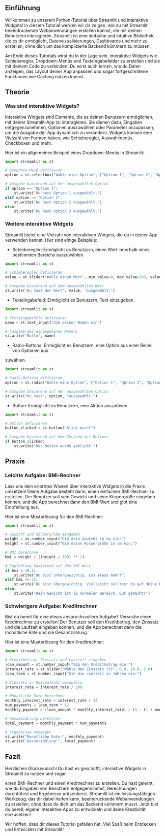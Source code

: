 ## Einführung
Willkommen zu unserem Python-Tutorial über Streamlit und interaktive Widgets! In diesem Tutorial werden wir dir zeigen, wie du mit Streamlit beeindruckende Webanwendungen erstellen kannst, die mit deinen Benutzern interagieren. Streamlit ist eine einfache und intuitive Bibliothek, die es dir ermöglicht, Datenvisualisierungen, Dashboards und mehr zu erstellen, ohne dich um das komplizierte Backend kümmern zu müssen. 

Am Ende dieses Tutorials wirst du in der Lage sein, interaktive Widgets wie Schieberegler, Dropdown-Menüs und Texteingabefelder zu erstellen und sie mit deinem Code zu verbinden. Du wirst auch lernen, wie du Daten anzeigen, das Layout deiner App anpassen und sogar fortgeschrittene Funktionen wie Caching nutzen kannst.

## Theorie

### Was sind interaktive Widgets?
Interaktive Widgets sind Elemente, die es deinen Benutzern ermöglichen, mit deiner Streamlit-App zu interagieren. Sie dienen dazu, Eingaben entgegenzunehmen, Optionen auszuwählen oder Parameter anzupassen, um die Ausgabe der App dynamisch zu verändern. Widgets können eine Vielzahl von Formen haben, wie Schieberegler, Auswahlmenüs, Checkboxen und mehr.

Hier ist ein allgemeines Beispiel eines Dropdown-Menüs in Streamlit:
```python
import streamlit as st

# Dropdown-Menü definieren
option = st.selectbox("Wähle eine Option", ["Option 1", "Option 2", "Option 3"])

# Ausgabe basierend auf der ausgewählten Option
if option == "Option 1":
    st.write("Du hast Option 1 ausgewählt.")
elif option == "Option 2":
    st.write("Du hast Option 2 ausgewählt.")
else:
    st.write("Du hast Option 3 ausgewählt.")
```

### Weitere interaktive Widgets
Streamlit bietet eine Vielzahl von interaktiven Widgets, die du in deiner App verwenden kannst. Hier sind einige Beispiele:

- Schieberegler: Ermöglicht es Benutzern, einen Wert innerhalb eines bestimmten Bereichs auszuwählen.
```python
import streamlit as st

# Schieberegler definieren
value = st.slider("Wähle einen Wert", min_value=0, max_value=100, value=50)

# Ausgabe basierend auf dem ausgewählten Wert
st.write("Du hast den Wert", value, "ausgewählt.")
```

- Texteingabefeld: Ermöglicht es Benutzern, Text einzugeben.
```python
import streamlit as st

# Texteingabefeld definieren
name = st.text_input("Gib deinen Namen ein")

# Ausgabe des eingegebenen Namens
st.write("Hallo", name)
```

- Radio-Buttons: Ermöglicht es Benutzern, eine Option aus einer Reihe von Optionen aus

zuwählen.
```python
import streamlit as st

# Radio-Buttons definieren
option = st.radio("Wähle eine Option", ["Option 1", "Option 2", "Option 3"])

# Ausgabe basierend auf der ausgewählten Option
st.write("Du hast", option, "ausgewählt.")
```

- Button: Ermöglicht es Benutzern, eine Aktion auszulösen.
```python
import streamlit as st

# Button definieren
button_clicked = st.button("Klick mich!")

# Ausgabe basierend auf dem Zustand des Buttons
if button_clicked:
    st.write("Der Button wurde geklickt!")
```

## Praxis

### Leichte Aufgabe: BMI-Rechner
Lass uns dein erlerntes Wissen über interaktive Widgets in die Praxis umsetzen! Deine Aufgabe besteht darin, einen einfachen BMI-Rechner zu erstellen. Der Benutzer soll sein Gewicht und seine Körpergröße eingeben können, und die App berechnet dann den BMI-Wert und gibt eine Empfehlung aus.

Hier ist eine Musterlösung für den BMI-Rechner:
```python
import streamlit as st

# Gewicht und Körpergröße eingeben
weight = st.number_input("Gib dein Gewicht in kg ein:")
height = st.number_input("Gib deine Körpergröße in cm ein:")

# BMI berechnen
bmi = weight / ((height / 100) ** 2)

# Empfehlung basierend auf dem BMI-Wert
if bmi < 18.5:
    st.write("Du bist untergewichtig. Iss etwas mehr!")
elif bmi >= 25:
    st.write("Du bist übergewichtig. Vielleicht solltest du auf deine Ernährung achten.")
else:
    st.write("Dein Gewicht ist im normalen Bereich. Gut gemacht!")
```

### Schwierigere Aufgabe: Kreditrechner
Bist du bereit für eine etwas anspruchsvollere Aufgabe? Versuche einen Kreditrechner zu erstellen! Der Benutzer soll den Kreditbetrag, den Zinssatz und die Laufzeit eingeben können, und die App berechnet dann die monatliche Rate und die Gesamtzahlung.

Hier ist eine Musterlösung für den Kreditrechner:
```python
import streamlit as st

# Kreditbetrag, Zinssatz und Laufzeit eingeben
loan_amount = st.number_input("Gib den Kreditbetrag ein:")
interest_rate = st.slider("Wähle den Zinssatz (%)", 0.0, 10.0, 5.0)
loan_term = st.number_input("Gib die Laufzeit in Jahren ein:")

# Zinssatz in Dezimalzahl umwandeln
interest_rate = interest_rate / 100

# Monatliche Rate berechnen
monthly_interest_rate = interest_rate / 12
num_payments = loan_term * 12
monthly_payment = (loan_amount * monthly_interest_rate) / (1 - (1 + monthly_interest_rate) ** -num_payments)

# Gesamtzahlung berechnen
total_payment = monthly_payment * num_payments

# Ergebnisse anzeigen
st.write("Monatliche Rate:", monthly_payment)
st.write("Gesamtzahlung:", total_payment)
```

## Fazit
Herzlichen Glückwunsch! Du hast es geschafft, interaktive Widgets in Streamlit zu nutzen und sogar

 einen BMI-Rechner und einen Kreditrechner zu erstellen. Du hast gelernt, wie du Eingaben von Benutzern entgegennimmst, Berechnungen durchführst und Ergebnisse präsentierst. Streamlit ist ein leistungsfähiges Werkzeug, das dir dabei helfen kann, beeindruckende Webanwendungen zu erstellen, ohne dass du dich um das Backend kümmern musst. Jetzt bist du bereit, eigene interaktive Apps zu entwickeln und deine Kreativität einzusetzen!

Wir hoffen, dass dir dieses Tutorial gefallen hat. Viel Spaß beim Entdecken und Entwickeln mit Streamlit!